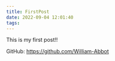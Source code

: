 ```yaml
---
title: FirstPost
date: 2022-09-04 12:01:40
tags:
---
```


This is my first post!!


GitHub: https://github.com/William-Abbot
